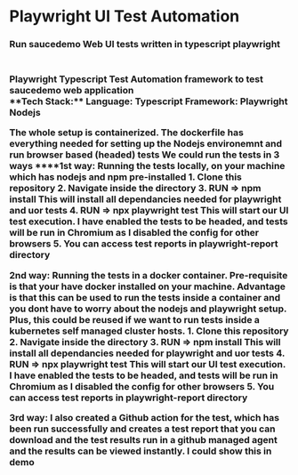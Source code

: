 <h1> Playwright UI Test Automation </h1>
<h3>Run saucedemo Web UI tests written in typescript playwright<h3>
</br>
Playwright Typescript Test Automation framework to test saucedemo web application
</br>
**Tech Stack:**
Language: Typescript
Framework: Playwright
Nodejs

The whole setup is containerized. The dockerfile has everything needed for setting up the Nodejs environemnt and run browser based (headed) tests
**We could run the tests in 3 ways**
******1st way:** Running the tests locally, on your machine which has nodejs and npm pre-installed
	1. Clone this repository
	2. Navigate inside the directory
	3. RUN => npm install This will install all dependancies needed for playwright and uor tests
	4. RUN => npx playwright test This will start our UI test execution. I have enabled the tests to be headed, and tests will be run in Chromium as I disabled the config for other browsers
	5. You can access test reports in playwright-report directory
	

**2nd way:** Running the tests in a docker container. Pre-requisite is that your have docker installed on your machine. Advantage is that this can be used to run the tests inside a container and you dont have to worry about the nodejs and playwright setup. Plus, this could be reused if we want to run tests inside a kubernetes self managed cluster hosts.
	1. Clone this repository
	2. Navigate inside the directory
	3. RUN => npm install This will install all dependancies needed for playwright and uor tests
	4. RUN => npx playwright test This will start our UI test execution. I have enabled the tests to be headed, and tests will be run in Chromium as I disabled the config for other browsers
	5. You can access test reports in playwright-report directory
	
**3rd way:** I also created a Github action for the test, which has been run successfully and creates a test report that you can download and the test results run in a github managed agent and the results can be viewed instantly. I could show this in demo



